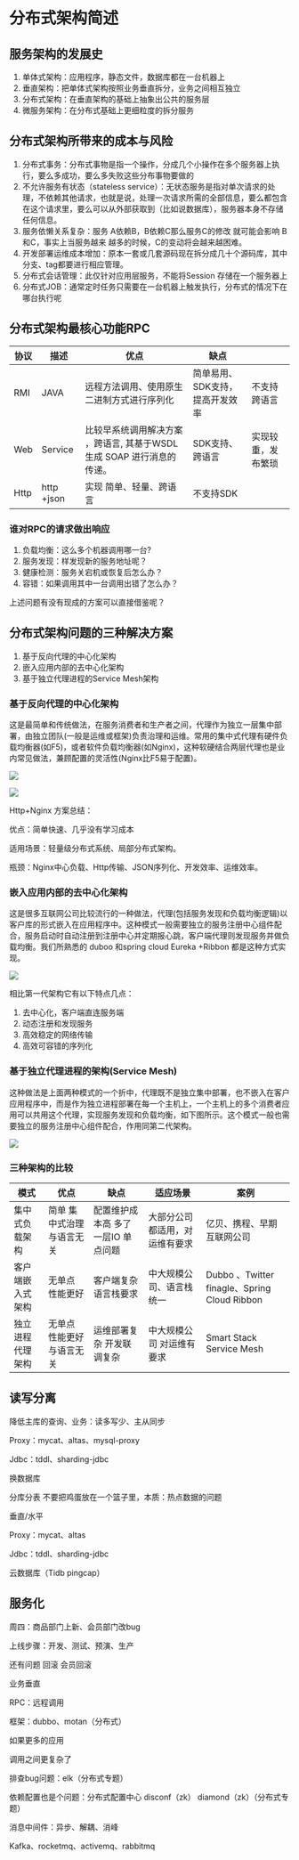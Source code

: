 # 分布式架构简述

## 服务架构的发展史

1. 单体式架构：应用程序，静态文件，数据库都在一台机器上
2. 垂直架构：把单体式架构按照业务垂直拆分，业务之间相互独立
3. 分布式架构：在垂直架构的基础上抽象出公共的服务层
4. 微服务架构：在分布式基础上更细粒度的拆分服务

## 分布式架构所带来的成本与风险

1. 分布式事务：分布式事物是指一个操作，分成几个小操作在多个服务器上执行，要么多成功，要么多失败这些分布事物要做的
2. 不允许服务有状态（stateless service）：无状态服务是指对单次请求的处理，不依赖其他请求，也就是说，处理一次请求所需的全部信息，要么都包含在这个请求里，要么可以从外部获取到（比如说数据库），服务器本身不存储任何信息。
3. 服务依懒关系复杂：服务 A依赖B，B依赖C那么服务C的修改 就可能会影响 B 和C，事实上当服务越来 越多的时候，C的变动将会越来越困难。
4. 开发部署运维成本增加：原本一套或几套源码现在拆分成几十个源码库，其中分支、tag都要进行相应管理。
5. 分布式会话管理：此仅针对应用层服务，不能将Session 存储在一个服务器上
6. 分布式JOB：通常定时任务只需要在一台机器上触发执行，分布式的情况下在哪台执行呢

## 分布式架构最核心功能RPC

| 协议   | 描述         | 优点                                         | 缺点                |           |
| ---- | ---------- | ------------------------------------------ | ----------------- | --------- |
| RMI  | JAVA       | 远程方法调用、使用原生二进制方式进行序列化                      | 简单易用、SDK支持，提高开发效率 | 不支持跨语言    |
| Web  | Service    | 比较早系统调用解决方案 ，跨语言, 其基于WSDL 生成 SOAP 进行消息的传递。 | SDK支持、跨语言         | 实现较重，发布繁琐 |
| Http | http +json | 实现    简单、轻量、跨语言                            | 不支持SDK            |           |

### 谁对RPC的请求做出响应

1. 负载均衡：这么多个机器调用哪一台?
2. 服务发现：样发现新的服务地址呢？
3. 健康检测：服务关宕机或恢复后怎么办？
4. 容错：如果调用其中一台调用出错了怎么办？

上述问题有没有现成的方案可以直接借鉴呢？

## 分布式架构问题的三种解决方案

1. 基于反向代理的中心化架构
2. 嵌入应用内部的去中心化架构
3. 基于独立代理进程的Service Mesh架构

### 基于反向代理的中心化架构

这是最简单和传统做法，在服务消费者和生产者之间，代理作为独立一层集中部署，由独立团队(一般是运维或框架)负责治理和运维。常用的集中式代理有硬件负载均衡器(如F5)，或者软件负载均衡器(如Nginx)，这种软硬结合两层代理也是业内常见做法，兼顾配置的灵活性(Nginx比F5易于配置)。

![](../.gitbook/assets/reverse-proxy.png)

![](../.gitbook/assets/reverse-proxy-1.png)

Http+Nginx 方案总结：

优点：简单快速、几乎没有学习成本

适用场景：轻量级分布式系统、局部分布式架构。

瓶颈：Nginx中心负载、Http传输、JSON序列化、开发效率、运维效率。

### 嵌入应用内部的去中心化架构

这是很多互联网公司比较流行的一种做法，代理(包括服务发现和负载均衡逻辑)以客户库的形式嵌入在应用程序中。这种模式一般需要独立的服务注册中心组件配合，服务启动时自动注册到注册中心并定期报心跳，客户端代理则发现服务并做负载均衡。我们所熟悉的 duboo 和spring cloud Eureka +Ribbon 都是这种方式实现。

![](../.gitbook/assets/ms-service.png)

相比第一代架构它有以下特点几点：

1. 去中心化，客户端直连服务端
2. 动态注册和发现服务
3. 高效稳定的网络传输
4. 高效可容错的序列化

### 基于独立代理进程的架构(Service Mesh)

这种做法是上面两种模式的一个折中，代理既不是独立集中部署，也不嵌入在客户应用程序中，而是作为独立进程部署在每一个主机上，一个主机上的多个消费者应用可以共用这个代理，实现服务发现和负载均衡，如下图所示。这个模式一般也需要独立的服务注册中心组件配合，作用同第二代架构。

![](../.gitbook/assets/service-mesh.png)

### 三种架构的比较

| 模式       | 优点             | 缺点                  | 适应场景            | 案例                                         |
| -------- | -------------- | ------------------- | --------------- | ------------------------------------------ |
| 集中式负载架构  | 简单 集中式治理 与语言无关 | 配置维护成本高 多了一层IO 单点问题 | 大部分公司都适用，对运维有要求 | 亿贝、携程、早期互联网公司                              |
| 客户端嵌入式架构 | 无单点 性能更好       | 客户端复杂 语言栈要求         | 中大规模公司、语言栈统一    | Dubbo 、Twitter finagle、Spring Cloud Ribbon |
| 独立进程代理架构 | 无单点 性能更好 与语言无关 | 运维部署复杂 开发联调复杂       | 中大规模公司 对运维有要求   | Smart Stack Service Mesh                   |

## 读写分离

降低主库的查询、业务：读多写少、主从同步

Proxy：mycat、altas、mysql-proxy

Jdbc：tddl、sharding-jdbc

换数据库

分库分表 不要把鸡蛋放在一个篮子里，本质：热点数据的问题

垂直/水平

Proxy：mycat、altas

Jdbc：tddl、sharding-jdbc

云数据库（Tidb pingcap）

## 服务化

周四：商品部门上新、会员部门改bug

上线步骤：开发、测试、预演、生产

还有问题 回滚 会员回滚

业务垂直

RPC：远程调用

框架：dubbo、motan（分布式）

如果更多的应用

调用之间更复杂了

排查bug问题：elk（分布式专题）

依赖配置也是个问题：分布式配置中心 disconf（zk） diamond（zk）（分布式专题）

消息中间件：异步、解耦、消峰

Kafka、rocketmq、activemq、rabbitmq
